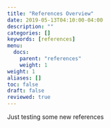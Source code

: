 ```yaml
---
title: "References Overview"
date: 2019-05-13T04:10:00-04:00
description: ""
categories: []
keywords: [references]
menu:
  docs:
    parent: "references"
    weight: 1
weight: 1
aliases: []
toc: false
draft: false
reviewed: true
---
```


Just testing some new references